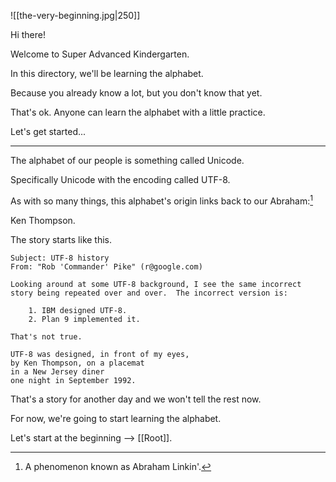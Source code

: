 ![[the-very-beginning.jpg|250]]

Hi there!

Welcome to Super Advanced Kindergarten.

In this directory, we'll be learning the alphabet.

Because you already know a lot, but you don't know that yet.

That's ok. Anyone can learn the alphabet with a little practice.

Let's get started...

---

The alphabet of our people is something called Unicode.

Specifically Unicode with the encoding called UTF-8.

As with so many things, this alphabet's origin links back to our Abraham:[^1]

[^1]: A phenomenon known as Abraham Linkin'.[^2]
[^2]: Damn that was a good pun.[^3]
[^3]: For more, see [Book 3](https://business.thedynamiclinker.com).

Ken Thompson.

The story starts like this.

```
Subject: UTF-8 history
From: "Rob 'Commander' Pike" (r@google.com)

Looking around at some UTF-8 background, I see the same incorrect
story being repeated over and over.  The incorrect version is:

    1. IBM designed UTF-8.
    2. Plan 9 implemented it.

That's not true.

UTF-8 was designed, in front of my eyes,
by Ken Thompson, on a placemat
in a New Jersey diner
one night in September 1992.
```

That's a story for another day and we won't tell the rest now.

For now, we're going to start learning the alphabet.

Let's start at the beginning --> [[Root]].
